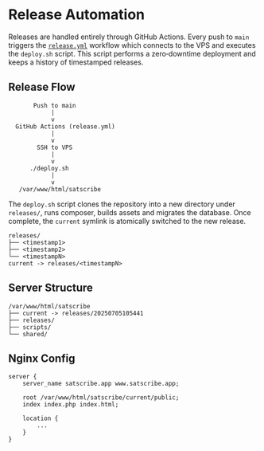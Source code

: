 # Release Automation

Releases are handled entirely through GitHub Actions. Every push to `main` triggers the [`release.yml`](workflows/deploy.yml) workflow which connects to the VPS and executes the `deploy.sh` script. This script performs a zero‑downtime deployment and keeps a history of timestamped releases.

## Release Flow

```text
       Push to main
            |
            v
  GitHub Actions (release.yml)
            |
            v
        SSH to VPS
            |
            v
      ./deploy.sh
            |
            v
   /var/www/html/satscribe
```

The `deploy.sh` script clones the repository into a new directory under `releases/`, runs composer, builds assets and migrates the database. Once complete, the `current` symlink is atomically switched to the new release.

```
releases/
├── <timestamp1>
├── <timestamp2>
└── <timestampN>
current -> releases/<timestampN>
```

## Server Structure

```text
/var/www/html/satscribe
├── current -> releases/20250705105441
├── releases/
├── scripts/
└── shared/
```

## Nginx Config

```nginx
server {
    server_name satscribe.app www.satscribe.app;

    root /var/www/html/satscribe/current/public;
    index index.php index.html;

    location {
        ...
    }
}
```
